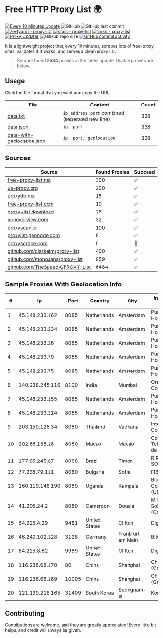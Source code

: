 
# Free HTTP Proxy List 🌍

[![Every 10 Minutes Update](https://github.com/mertguvencli/http-proxy-list/actions/workflows/main.yml/badge.svg?branch=main)](https://github.com/mertguvencli/http-proxy-list/actions/workflows/main.yml)
![GitHub](https://img.shields.io/github/license/mertguvencli/http-proxy-list)
![GitHub last commit](https://img.shields.io/github/last-commit/mertguvencli/http-proxy-list)
[![zevtyardt - proxy-list](https://img.shields.io/static/v1?label=zevtyardt&message=proxy-list&color=blue&logo=github)](https://github.com/zevtyardt/proxy-list "Go to GitHub repo")
[![stars - proxy-list](https://img.shields.io/github/stars/zevtyardt/proxy-list?style=social)](https://github.com/zevtyardt/proxy-list)
[![forks - proxy-list](https://img.shields.io/github/forks/zevtyardt/proxy-list?style=social)](https://github.com/zevtyardt/proxy-list)
[![Proxy Updater](https://github.com/zevtyardt/proxy-list/workflows/Proxy%20Updater/badge.svg)](https://github.com/zevtyardt/proxy-list/actions?query=workflow:"Proxy+Updater")
![GitHub repo size](https://img.shields.io/github/repo-size/zevtyardt/proxy-list)
[![GitHub commit activity](https://img.shields.io/github/commit-activity/m/zevtyardt/proxy-list?logo=commits)](https://github.com/zevtyardt/proxy-list/commits/main)

It is a lightweight project that, every 10 minutes, scrapes lots of free-proxy sites, validates if it works, and serves a clean proxy list.

> Scraper found **8534** proxies at the latest update. Usable proxies are below.

## Usage

Click the file format that you want and copy the URL.

|File|Content|Count|
|----|-------|-----|
|[data.txt](https://raw.githubusercontent.com/mertguvencli/http-proxy-list/main/proxy-list/data.txt)|`ip_address:port` combined (seperated new line)|338|
|[data.json](https://raw.githubusercontent.com/mertguvencli/http-proxy-list/main/proxy-list/data.json)|`ip, port`|338|
|[data-with-geolocation.json](https://raw.githubusercontent.com/mertguvencli/http-proxy-list/main/proxy-list/data-with-geolocation.json)|`ip, port, geolocation`|338|

## Sources

|Source|Found Proxies|Succeed|
|------|-------------|-------|
|[free-proxy-list.net](https://free-proxy-list.net)|300|✅|
|[us-proxy.org](https://www.us-proxy.org)|200|✅|
|[proxydb.net](http://proxydb.net)|15|✅|
|[free-proxy-list.com](https://free-proxy-list.com/?page=&port=&type%5B%5D=http&type%5B%5D=https&up_time=0&search=Search)|10|✅|
|[proxy-list.download](https://www.proxy-list.download/HTTP)|26|✅|
|[vpnoverview.com](https://vpnoverview.com/privacy/anonymous-browsing/free-proxy-servers)|32|✅|
|[proxyscan.io](https://www.proxyscan.io)|100|✅|
|[proxylist.geonode.com](https://proxylist.geonode.com/api/proxy-list?limit=300&page=1&sort_by=lastChecked&sort_type=desc&protocols=http,https)|8|✅|
|[proxyscrape.com](https://api.proxyscrape.com/v2/?request=displayproxies&protocol=http&timeout=10000&country=all&ssl=all&anonymity=all)|0|🚫|
|[github.com/clarketm/proxy-list](https://raw.githubusercontent.com/clarketm/proxy-list/master/proxy-list-raw.txt)|400|✅|
|[github.com/monosans/proxy-list](https://raw.githubusercontent.com/monosans/proxy-list/main/proxies/http.txt)|959|✅|
|[github.com/TheSpeedX/PROXY-List](https://raw.githubusercontent.com/TheSpeedX/PROXY-List/master/http.txt)|6484|✅|


## Sample Proxies With Geolocation Info

|#|Ip|Port|Country|City|Internet Service Provider|
|-|--|----|-------|----|-------------------------|
|1|45.148.233.162|8085|Netherlands|Amsterdam|PureVoltage Hosting Inc.|
|2|45.148.233.234|8085|Netherlands|Amsterdam|PureVoltage Hosting Inc.|
|3|45.148.233.26|8085|Netherlands|Amsterdam|PureVoltage Hosting Inc.|
|4|45.148.233.79|8085|Netherlands|Amsterdam|PureVoltage Hosting Inc.|
|5|45.148.233.75|8085|Netherlands|Amsterdam|PureVoltage Hosting Inc.|
|6|140.238.245.116|8100|India|Mumbai|Oracle Corporation|
|7|45.148.233.155|8085|Netherlands|Amsterdam|PureVoltage Hosting Inc.|
|8|45.148.233.214|8085|Netherlands|Amsterdam|PureVoltage Hosting Inc.|
|9|203.150.128.34|8080|Thailand|Vadhana|Internet Thailand Company Ltd|
|10|202.86.138.18|8080|Macao|Macao|Companhia de Telecomunicacoes de Macau|
|11|177.85.245.87|8088|Brazil|Timon|R R DE FRANCA SOUSA|
|12|77.238.79.111|8080|Bulgaria|Sofia|FIBER1|
|13|160.119.148.190|8080|Uganda|Kampala|Blue Crane Communications (U) Ltd|
|14|41.205.24.2|8080|Cameroon|Douala|MTN Network Solutions (Cameroon)|
|15|64.225.4.29|9481|United States|Clifton|DigitalOcean, LLC|
|16|46.249.102.128|3128|Germany|Frankfurt am Main|BitCommand LLC|
|17|64.225.8.82|9989|United States|Clifton|DigitalOcean, LLC|
|18|116.236.68.170|80|China|Shanghai|China Telecom (Group)|
|19|116.236.68.169|10005|China|Shanghai|China Telecom (Group)|
|20|121.139.218.165|31409|South Korea|Seongnam-si|Korea Telecom|



## Contributing

Contributions are welcome, and they are greatly appreciated! Every
little bit helps, and credit will always be given.

